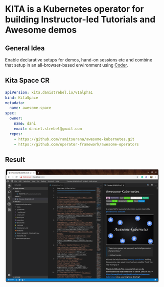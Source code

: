 # KITA is a Kubernetes operator for building Instructor-led Tutorials and Awesome demos

## General Idea

Enable declarative setups for demos, hand-on sessions etc and combine that setup in an all-browser-based environment using [Coder](https://coder.com/).

## Kita Space CR

```yaml
apiVersion: kita.danistrebel.io/v1alpha1
kind: KitaSpace
metadata:
  name: awesome-space
spec:
  owner:
    name: dani
    email: daniel.strebel@gmail.com
  repos:
    - https://github.com/ramitsurana/awesome-kubernetes.git
    - https://github.com/operator-framework/awesome-operators
```

## Result

![Result Screenshot](/documentation/editor-screenshot.png?raw=true "Editor Screenshot")
